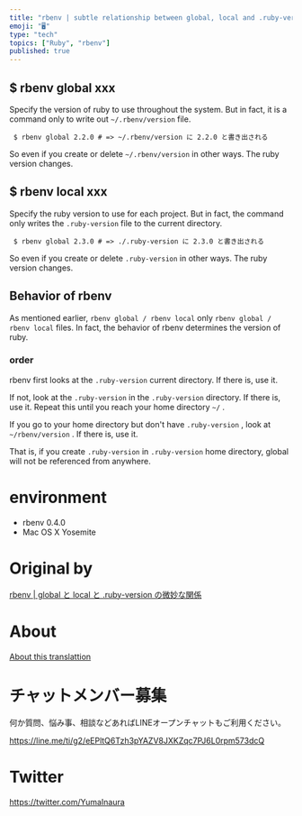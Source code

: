 ```yaml
---
title: "rbenv | subtle relationship between global, local and .ruby-version"
emoji: "🖥"
type: "tech"
topics: ["Ruby", "rbenv"]
published: true
---
```


## $ rbenv global xxx 

Specify the version of ruby to use throughout the system. But in fact, it is a command only to write out `~/.rbenv/version` file.

     $ rbenv global 2.2.0 # => ~/.rbenv/version に 2.2.0 と書き出される 

 

So even if you create or delete `~/.rbenv/version` in other ways. The ruby version changes.

## $ rbenv local xxx 

Specify the ruby version to use for each project. But in fact, the command only writes the `.ruby-version` file to the current directory.

     $ rbenv global 2.3.0 # => ./.ruby-version に 2.3.0 と書き出される 

 

So even if you create or delete `.ruby-version` in other ways. The ruby version changes.

## Behavior of rbenv 

As mentioned earlier, `rbenv global / rbenv local` only `rbenv global / rbenv local` files. In fact, the behavior of rbenv determines the version of ruby.

### order 

rbenv first looks at the `.ruby-version` current directory. If there is, use it.

If not, look at the `.ruby-version` in the `.ruby-version` directory. If there is, use it. Repeat this until you reach your home directory `~/` .

If you go to your home directory but don't have `.ruby-version` , look at `~/rbenv/version` . If there is, use it.

That is, if you create `.ruby-version` in `.ruby-version` home directory, global will not be referenced from anywhere.

# environment 

- rbenv 0.4.0 
- Mac OS X Yosemite 


# Original by
[rbenv | global と local と .ruby-version の微妙な関係](https://qiita.com/Yinaura/items/0b021984bb21ae77816d)

# About

[About this translattion](https://qiita.com/YumaInaura/items/7f6fd1e9310a6816469a)








<!-- Update From Qiita API -->

# チャットメンバー募集


何か質問、悩み事、相談などあればLINEオープンチャットもご利用ください。

https://line.me/ti/g2/eEPltQ6Tzh3pYAZV8JXKZqc7PJ6L0rpm573dcQ





# Twitter


https://twitter.com/YumaInaura


<!-- Update From Qiita API -->


